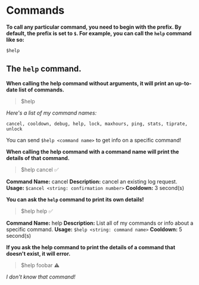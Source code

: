 # Commands

**To call any particular command, you need to begin with the prefix. By default, the prefix is set to `$`. For example, you can call the `help` command like so:**
```
$help
```

## The `help` command.

**When calling the help command without arguments, it will print an up-to-date list of commands.**

> $help

*Here's a list of my command names:*
```
cancel, cooldown, debug, help, lock, maxhours, ping, stats, tiprate, unlock
```

You can send `$help <command name>` to get info on a specific command!

**When calling the help command with a command name will print the details of that command.**

> $help cancel
✅

**Command Name:** cancel
**Description:** cancel an existing log request.
**Usage:** `$cancel <string: confirmation number>`
**Cooldown:** 3 second(s)

**You can ask the `help` command to print its own details!**

> $help help
✅

**Command Name:** help
**Description:** List all of my commands or info about a specific command.
**Usage:** `$help <string: command name>`
**Cooldown:** 5 second(s)

**If you ask the help command to print the details of a command that doesn't exist, it will error.**

> $help foobar
⚠️

*I don't know that command!*